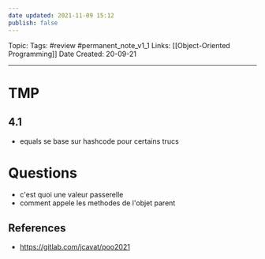 ```yaml
---
date updated: 2021-11-09 15:12
publish: false
---
```


Topic:
Tags: #review #permanent_note_v1_1
Links: [[Object-Oriented Programming]]
Date Created: 20-09-21

---

# TMP

## 4.1

- equals se base sur hashcode pour certains trucs

# Questions

- c'est quoi une valeur passerelle
- comment appele les methodes de l'objet parent 

## References

- <https://gitlab.com/jcavat/poo2021>
